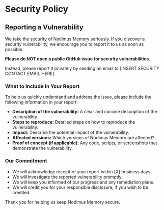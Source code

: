 # Security Policy

## Reporting a Vulnerability

We take the security of Nodimus Memory seriously. If you discover a security vulnerability, we encourage you to report it to us as soon as possible.

**Please do NOT open a public GitHub issue for security vulnerabilities.**

Instead, please report it privately by sending an email to [INSERT SECURITY CONTACT EMAIL HERE].

### What to Include in Your Report

To help us quickly understand and address the issue, please include the following information in your report:

*   **Description of the vulnerability:** A clear and concise description of the vulnerability.
*   **Steps to reproduce:** Detailed steps on how to reproduce the vulnerability.
*   **Impact:** Describe the potential impact of the vulnerability.
*   **Affected versions:** Which versions of Nodimus Memory are affected?
*   **Proof of concept (if applicable):** Any code, scripts, or screenshots that demonstrate the vulnerability.

### Our Commitment

*   We will acknowledge receipt of your report within [X] business days.
*   We will investigate the reported vulnerability promptly.
*   We will keep you informed of our progress and any remediation plans.
*   We will credit you for your responsible disclosure, if you wish to be credited.

Thank you for helping us keep Nodimus Memory secure.
